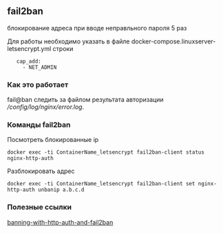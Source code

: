 ## fail2ban
блокирование адреса при вводе неправльного пароля 5 раз

Для работы необходимо указать в файле docker-compose.linuxserver-letsencrypt.yml строки
```
   cap_add:
     - NET_ADMIN
```
### Как это работает
fail@ban следить за файлом результата авторизации */config/log/nginx/error.log*.  

### Команды fail2ban 
Посмотреть блокированные ip
```
docker exec -ti ContainerName_letsencrypt fail2ban-client status nginx-http-auth
```
Разблокировать адрес
```
docker exec -ti ContainerName_letsencrypt fail2ban-client set nginx-http-auth unbanip a.b.c.d
```

### Полезные ссылки
[banning-with-http-auth-and-fail2ban](https://technicalramblings.com/blog/banning-with-http-auth-and-fail2ban/)
